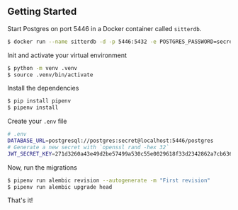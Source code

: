 ## Getting Started

Start Postgres on port 5446 in a Docker container called `sitterdb`.

```bash
$ docker run --name sitterdb -d -p 5446:5432 -e POSTGRES_PASSWORD=secret postgres
```

Init and activate your virtual environment

```bash
$ python -m venv .venv
$ source .venv/bin/activate
```

Install the dependencies

```bash
$ pip install pipenv
$ pipenv install
```

Create your `.env` file

```bash
# .env
DATABASE_URL=postgresql://postgres:secret@localhost:5446/postgres
# Generate a new secret with `openssl rand -hex 32`
JWT_SECRET_KEY=271d3260a43e49d2be57499a530c55e0029618f33d2342862a7cb636624e9db3
```

Now, run the migrations

```bash
$ pipenv run alembic revision --autogenerate -m "First revision"
$ pipenv run alembic upgrade head
```

That's it!
